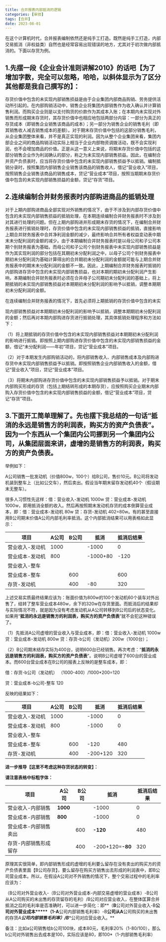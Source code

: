 ```yaml
---
title: 合并报表内部抵消的逻辑
categories: [审技]
tags: [合并]
date: 2023-08-01
---
```

在这个计算机时代，合并报表编制依然还是纯手工打造。既然是纯手工打造，内部交易抵消（非权益类）自然也是经常容易出现错误的地方，尤其对于初次做内部抵消的。下面以存货为例。

## 1.先摆一段《企业会计准则讲解2010》的话吧【为了增加字数，完全可以忽略，哈哈，以斜体显示为了区分其他都是我自己撰写的】：

存货价值中包含的未实现内部销售损益是由于企业集团内部商品购销、劳务提供活动所引起的。在内部购销活动中，销售企业将集团内部销售作为收入确认并计算销售利润。而购买企业则是以支付购货的价款作为其成本入账；在本期内未实现对外销售而形成期末存货时，其存货价值中也相应地包括两部分内容：一部分为真正的存货成本（即销售企业销售该商品的成本）；另一部分为销售企业的销售毛利（即其销售收人减去销售成本的差额）。对于期末存货价值中包括的这部分销售毛利，从企业集团整体来看，并不是真正实现的利润。因为从整个企业集团来看，集团内部企业之间的商品购销活动实际上相当于企业内部物资调拨活动，既不会实现利润，也不会增加商品的价值。正是从这一意义上来说，将期末存货价值中包括的这部分销售企业作为利润确认的部分，称之为未实现内部销售损益。因此，在编制合并资产负债表时，应当将存货价值中包含的未实现内部销售损益予以抵销。编制抵销分录时，按照集团内部销售企业销售该商品的销售收人，借记“营业收入”项目，按照销售企业销售该商品的销售成本，贷记“营业成本”项目，按照当期期末存货价值中包含的未实现内部销售损益的金额，贷记“存货”项目。

## 2.连续编制合并财务报表时内部购进商品的抵销处理

对于上期内部购进商品全部实现对外销售的情况下，由于不涉及到内部存货价值中包含的未实现内部销售损益的抵销处理，在本期连续编制合并财务报表时不涉及到对其进行处理的问题。但在上期内部购进并形成期末存货的情况下，在编制合并财务报表进行抵销处理时，存货价值中包含的未实现内部销售损益的抵销，直接影响上期合并财务报表中合并净利润金额的减少，最终影响合并所有者权益变动表中期末未分配利润的金额的减少。由于本期编制合并财务报表时是以母公司和子公司本期个别财务报表为基础，而母公司和子公司个别财务报表中未实现内部销售损益是作为其实现利润的部分包括在其期初未分配利润之中，以母子公司个别财务报表中期初未分配利润为基础计算得出的合并期初未分配利润的金额就可能与上期合并财务报表中的期末未分配利润的金额不一致。因此，上期编制合并财务报表时抵销的内部购进存货中包含的未实现内部销售损益，也对本期的期初未分配利润产生影响，本期编制合并财务报表时必须在合并母子公司期初未分配利润的基础上，将上期抵销的未实现内部销售损益对本期期初未分配利润的影响予以抵销，调整本期期初未分配利润的金额。

在连续编制合并财务报表的情况下，首先必须将上期抵销的存货价值中包含的未实

现内部销售损益对本期期初未分配利润的影响予以抵销，调整本期期初未分配利润的金额；然后再对本期内部购进存货进行抵销处理，其具体抵销处理程序和方法如下：

（1）将上期抵销的存货价值中包含的未实现内部销售损益对本期期初未分配利润的影响进行抵销。即按照上期内部购进存货价值中包含的未实现内部销售损益的金额，借记“未分配利润——年初”项目，贷记“营业成本”项目。

（2）对于本期发生内部购销活动的，将内部销售收入、内部销售成本及内部购进存货中未实现内部销售损益予以抵销。即按照销售企业内部销售收入的金额，借记“营业收入”项目，贷记“营业成本”项目。

（3）将期末内部购进存货价值中包含的未实现内部销售损益予以抵销。对于期末内部购买形成的存货（包括上期结转形成的本期存货），应按照购买企业期末内部购入存货价值中包含的未实现内部销售损益的金额，借记“营业成本”项目，贷记“存货”项目。

## 3.下面开工简单理解了。先也摆下我总结的一句话“**抵消的永远是销售方的利润表，购买方的资产负债表**”。因为一个东西从一个集团内公司挪到另一个集团内公司，从集团层面来讲，虚增的是销售方的利润表，购买方的资产负债表。

举例如下：

A公司销售一批发动机（价值800w，100个）给B公司，售价10元。B公司将发动机装到整车上（比如公交车），然后卖出。假设当年期末留存发动机40个（假设期末无整车）。

很多人习惯性先这样：借：营业收入-发动机 1000w 贷：营业成本-发动机 1000w，即用抵消全额的收入。然后再按照期末发动机存货的成本倒算营业成本，即：借：营业成本-发动机 80w 贷：存货-发动机 402=80w。有的甚至直接用B公司期末价值A公司内部毛利率抵消。这个内部抵消结果可以用表格如此显示：

|项目|A公司|B公司|抵消|抵消后结果|
|---|---|---|---|---|
|营业收入-发动机|1000||-1000|0|
|营业成本-发动机|800||-1000+80|-120|
|营业收入-整车|||||
|营业成本-整车||600||600|
|存货-发动机||400|-80|320|

上述交易实质最终结果应该为：账面价值为800w的100个发动机60个装车对外出售了，结转了整车营业成本480w，余下的320w在存货里面。而抵消后的结果却与实际情况不符，就是因为没有考虑发动机从A公司转移到B公司后的状态变化。如果用“**抵消的永远是销售方的利润表，购买方的资产负债表**”就不会犯这种错误了。

（1）先抵消A公司虚增的营业收入与营业成本，即：借：营业收入-发动机 1000w 贷：营业成本-发动机 800w 贷：存货-b公司（发动机）200w（1000台）；

（2）B公司期末结存实际为400台，说明600台已经销售。再次考虑：“**抵消的永远是销售方的利润表，购买方的资产负债表**”。说明B公司虚增了600台的营业成本。而600台营业成本在B公司的报表上反映的是整车成本，即：

借：存货-b公司（发动机） （1000-400）/1000*200=120

贷：营业成本-b公司-整车 120

反映的结果如下：

|项目|A公司|B公司|抵消|抵消后结果|
|---|---|---|---|---|
|营业收入-发动机|1000||-1000|0|
|营业成本-发动机|800||-1000|0|
|营业收入-整车|||||
|营业成本-整车||600|-120|480|
|存货-发动机||400|-200+120|320|

**进一步推导【这里不考虑这种存货状态的转变】：**

**请注意表格中标粗字体：**

|项目|A公司|B公司|抵消|抵消后结果|
|---|---|---|---|---|
|营业收入-内部销售|**1000**||-1000|0|
|营业成本-内部销售|**800**||-1000|0|
|营业成本-内部销售卖出||600|**-120**|480|
|存货-内部销售形成留存||400|-200+120=**-80**|320|

原理其实很简单，即内部销售形成的虚增的毛利要么留存在没有卖出的购买方的资产负债表里面【B公司存货】，要么留存在购买方销售出去形成的利润表中，即B公司营业成本。所以，在假设A公司对不外销售的情况下，整个交易过程中的毛利率应该为：

（B公司对外营业收入-（B公司对外营业成本-内部交易虚增的营业成本）-B公司从A公司购买的未出售的存货留存的毛利）/B公司对应营业收入，在整体匡算合并抵消之后的毛利率是否准确时，可以进一步简化：即**（****B****公司对外营业收入-B****公司对外营业成本*****（1-A****公司内部销售毛利率）-B****公司从A****公司购买的未出售的存货*A****公司内部销售毛利率）/B****公司对应营业收入。**

备注：比如a公司销售给b公司100块，成本80元，毛利率20%（1-80/100），那么b公司对外销售出去成本是100，实际应该是80，即100*（1-内部销售毛利率）